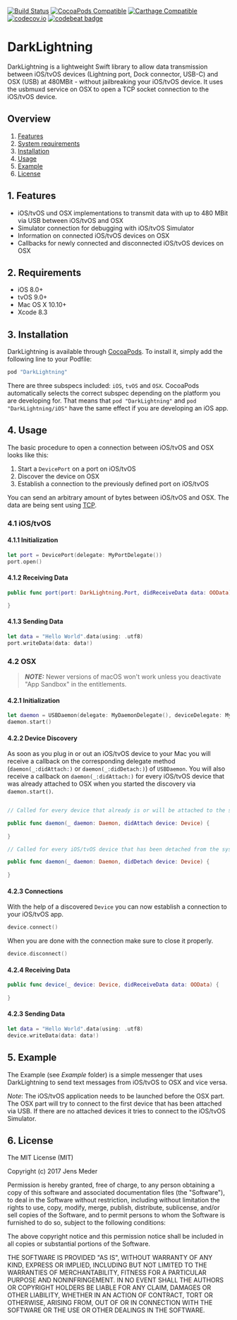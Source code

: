 [![Build Status](https://api.travis-ci.org/jensmeder/DarkLightning.svg?branch=master)](https://travis-ci.org/jensmeder/DarkLightning.svg?branch=master)
[![CocoaPods Compatible](https://img.shields.io/cocoapods/v/DarkLightning.svg)](https://img.shields.io/cocoapods/v/DarkLightning.svg)
[![Carthage Compatible](https://img.shields.io/badge/Carthage-compatible-4BC51D.svg?style=flat)](https://github.com/Carthage/Carthage)
[![codecov.io](https://codecov.io/github/jensmeder/DarkLightning/coverage.svg?branch=master)](https://codecov.io/github/jensmeder/DarkLightning?branch=master)
[![codebeat badge](https://codebeat.co/badges/4698ebf5-c25e-428b-baa8-77de2a9e7380)](https://codebeat.co/projects/github-com-jensmeder-darklightning-master)

# DarkLightning
                      
DarkLightning is a lightweight Swift library to allow data transmission between iOS/tvOS devices (Lightning port, Dock connector, USB-C) and OSX (USB) at 480MBit - without jailbreaking your iOS/tvOS device. It uses the usbmuxd service on OSX to open a TCP socket connection to the iOS/tvOS device. 

## Overview

1. [Features](README.md#1-features)
2. [System requirements](README.md#2-requirements)
3. [Installation](README.md#3-installation)
4. [Usage](README.md#4-usage)
5. [Example](README.md#5-example)
6. [License](README.md#6-license)

## 1. Features

* iOS/tvOS und OSX implementations to transmit data with up to 480 MBit via USB between iOS/tvOS and OSX
* Simulator connection for debugging with iOS/tvOS Simulator
* Information on connected iOS/tvOS devices on OSX
* Callbacks for newly connected and disconnected iOS/tvOS devices on OSX

## 2. Requirements

* iOS 8.0+
* tvOS 9.0+
* Mac OS X 10.10+
* Xcode 8.3

## 3. Installation

DarkLightning is available through [CocoaPods](http://cocoapods.org). To install
it, simply add the following line to your Podfile:

```ruby
pod "DarkLightning"
```
There are three subspecs included: `iOS`, `tvOS` and `OSX`. CocoaPods automatically selects the correct subspec depending on the platform you are developing for. That means that `pod "DarkLightning"` and `pod "DarkLightning/iOS"` have the same effect if you are developing an iOS app.

## 4. Usage

The basic procedure to open a connection between iOS/tvOS and OSX looks like this:

1. Start a `DevicePort` on a port on iOS/tvOS
2. Discover the device on OSX
3. Establish a connection to the previously defined port on iOS/tvOS

You can send an arbitrary amount of bytes between iOS/tvOS and OSX. The data are being sent using [TCP](https://en.wikipedia.org/wiki/Transmission_Control_Protocol).

### 4.1 iOS/tvOS

#### 4.1.1 Initialization

```swift
let port = DevicePort(delegate: MyPortDelegate())
port.open()

```
#### 4.1.2 Receiving Data

```swift
public func port(port: DarkLightning.Port, didReceiveData data: OOData) {

}
```

#### 4.1.3 Sending Data

```swift
let data = "Hello World".data(using: .utf8)
port.writeData(data: data!)
```

### 4.2 OSX

> **_NOTE:_**  Newer versions of macOS won't work unless you deactivate "App Sandbox" in the entitlements. 

#### 4.2.1 Initialization

```swift
let daemon = USBDaemon(delegate: MyDaemonDelegate(), deviceDelegate: MyDeviceDelegate())
daemon.start()
```

#### 4.2.2 Device Discovery

As soon as you plug in or out an iOS/tvOS device to your Mac you will receive a callback on the corresponding delegate method (`daemon(_:didAttach:)` or `daemon(_:didDetach:)`) of `USBDaemon`. You will also receive a callback on `daemon(_:didAttach:)` for every iOS/tvOS device that was already attached to OSX when you started the discovery via `daemon.start()`.

```swift

// Called for every device that already is or will be attached to the system

public func daemon(_ daemon: Daemon, didAttach device: Device) {
     
}

// Called for every iOS/tvOS device that has been detached from the system

public func daemon(_ daemon: Daemon, didDetach device: Device) {
        
}
```
#### 4.2.3 Connections

With the help of a discovered `Device` you can now establish a connection to your iOS/tvOS app.

```swift
device.connect()
```
When you are done with the connection make sure to close it properly.

```swift
device.disconnect()
```

#### 4.2.4 Receiving Data

```swift
public func device(_ device: Device, didReceiveData data: OOData) {
		
}
```

#### 4.2.3 Sending Data

```swift
let data = "Hello World".data(using: .utf8)
device.writeData(data: data!)
```

## 5. Example

The Example (see _Example_ folder) is a simple messenger that uses DarkLightning to send text messages from iOS/tvOS to OSX and vice versa. 

_Note_: The iOS/tvOS application needs to be launched before the OSX part. The OSX part will try to connect to the first device that has been attached via USB. If there are no attached devices it tries to connect to the iOS/tvOS Simulator.

## 6. License

The MIT License (MIT)

Copyright (c) 2017 Jens Meder

Permission is hereby granted, free of charge, to any person obtaining a copy
of this software and associated documentation files (the "Software"), to deal
in the Software without restriction, including without limitation the rights
to use, copy, modify, merge, publish, distribute, sublicense, and/or sell
copies of the Software, and to permit persons to whom the Software is
furnished to do so, subject to the following conditions:

The above copyright notice and this permission notice shall be included in all
copies or substantial portions of the Software.

THE SOFTWARE IS PROVIDED "AS IS", WITHOUT WARRANTY OF ANY KIND, EXPRESS OR
IMPLIED, INCLUDING BUT NOT LIMITED TO THE WARRANTIES OF MERCHANTABILITY,
FITNESS FOR A PARTICULAR PURPOSE AND NONINFRINGEMENT. IN NO EVENT SHALL THE
AUTHORS OR COPYRIGHT HOLDERS BE LIABLE FOR ANY CLAIM, DAMAGES OR OTHER
LIABILITY, WHETHER IN AN ACTION OF CONTRACT, TORT OR OTHERWISE, ARISING FROM,
OUT OF OR IN CONNECTION WITH THE SOFTWARE OR THE USE OR OTHER DEALINGS IN THE
SOFTWARE.
